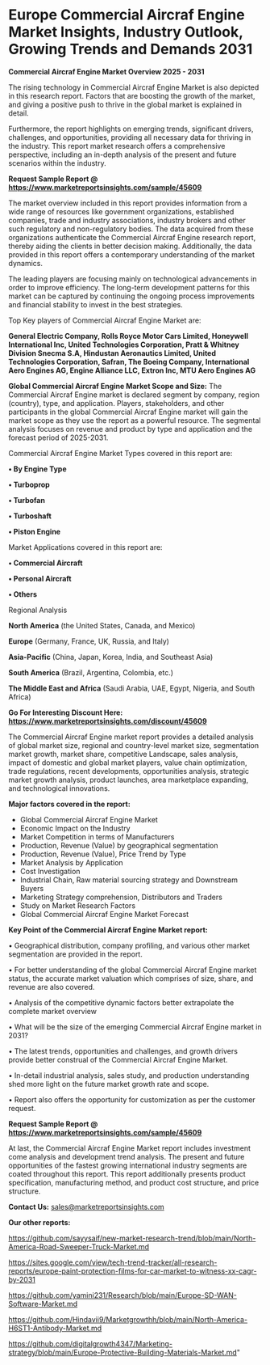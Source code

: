 # Europe Commercial Aircraf Engine Market Insights, Industry Outlook, Growing Trends and Demands 2031

<Strong> Commercial Aircraf Engine Market Overview 2025 - 2031</strong>

The rising technology in Commercial Aircraf Engine Market is also depicted in this research report. Factors that are boosting the growth of the market, and giving a positive push to thrive in the global market is explained in detail.

Furthermore, the report highlights on emerging trends, significant drivers, challenges, and opportunities, providing all necessary data for thriving in the industry. This report market research offers a comprehensive perspective, including an in-depth analysis of the present and future scenarios within the industry.

<strong>Request Sample Report @ <a href=https://www.marketreportsinsights.com/sample/45609>https://www.marketreportsinsights.com/sample/45609</a></strong>

The market overview included in this report provides information from a wide range of resources like government organizations, established companies, trade and industry associations, industry brokers and other such regulatory and non-regulatory bodies. The data acquired from these organizations authenticate the Commercial Aircraf Engine research report, thereby aiding the clients in better decision making. Additionally, the data provided in this report offers a contemporary understanding of the market dynamics.

The leading players are focusing mainly on technological advancements in order to improve efficiency. The long-term development patterns for this market can be captured by continuing the ongoing process improvements and financial stability to invest in the best strategies.

Top Key players of Commercial Aircraf Engine Market are:

<strong>General Electric Company, Rolls Royce Motor Cars Limited, Honeywell International Inc, United Technologies Corporation, Pratt & Whitney Division Snecma S.A, Hindustan Aeronautics Limited, United Technologies Corporation, Safran, The Boeing Company, International Aero Engines AG, Engine Alliance LLC, Extron Inc, MTU Aero Engines AG</strong>

<strong><b>Global Commercial Aircraf Engine Market Scope and Size:</b></strong>
The Commercial Aircraf Engine market is declared segment by company, region (country), type, and application. Players, stakeholders, and other participants in the global Commercial Aircraf Engine market will gain the market scope as they use the report as a powerful resource. The segmental analysis focuses on revenue and product by type and application and the forecast period of 2025-2031.

Commercial Aircraf Engine Market Types covered in this report are:

<strong>•  By Engine Type

•  Turboprop

•  Turbofan

•  Turboshaft

•  Piston Engine</strong>

Market Applications covered in this report are:

<strong>•  Commercial Aircraft

•  Personal Aircraft

•  Others</strong> 

Regional Analysis

<strong>North America</strong> (the United States, Canada, and Mexico)

<strong>Europe</strong> (Germany, France, UK, Russia, and Italy)

<strong>Asia-Pacific</strong> (China, Japan, Korea, India, and Southeast Asia)

<strong>South America</strong> (Brazil, Argentina, Colombia, etc.)

<strong>The Middle East and Africa</strong> (Saudi Arabia, UAE, Egypt, Nigeria, and South Africa)

<strong>Go For Interesting Discount Here: <a href=https://www.marketreportsinsights.com/discount/45609>https://www.marketreportsinsights.com/discount/45609</a></strong>

The Commercial Aircraf Engine market report provides a detailed analysis of global market size, regional and country-level market size, segmentation market growth, market share, competitive Landscape, sales analysis, impact of domestic and global market players, value chain optimization, trade regulations, recent developments, opportunities analysis, strategic market growth analysis, product launches, area marketplace expanding, and technological innovations.

<strong><b>Major factors covered in the report:</b></strong>
<ul>
  <li>Global Commercial Aircraf Engine Market </li>
  <li>Economic Impact on the Industry</li>
  <li>Market Competition in terms of Manufacturers</li>
  <li>Production, Revenue (Value) by geographical segmentation</li>
  <li>Production, Revenue (Value), Price Trend by Type</li>
  <li>Market Analysis by Application</li>
  <li>Cost Investigation</li>
  <li>Industrial Chain, Raw material sourcing strategy and Downstream Buyers</li>
  <li>Marketing Strategy comprehension, Distributors and Traders</li>
  <li>Study on Market Research Factors</li>
  <li>Global Commercial Aircraf Engine Market Forecast</li>
</ul>

<strong><b>Key Point of the Commercial Aircraf Engine Market report:</b></strong>

• Geographical distribution, company profiling, and various other market segmentation are provided in the report.

• For better understanding of the global Commercial Aircraf Engine market status, the accurate market valuation which comprises of size, share, and revenue are also covered.

• Analysis of the competitive dynamic factors better extrapolate the complete market overview

• What will be the size of the emerging Commercial Aircraf Engine market in 2031?

• The latest trends, opportunities and challenges, and growth drivers provide better construal of the Commercial Aircraf Engine Market.

• In-detail industrial analysis, sales study, and production understanding shed more light on the future market growth rate and scope.

• Report also offers the opportunity for customization as per the customer request.

<strong>Request Sample Report @ <a href=https://www.marketreportsinsights.com/sample/45609>https://www.marketreportsinsights.com/sample/45609</a></strong>

At last, the Commercial Aircraf Engine Market report includes investment come analysis and development trend analysis. The present and future opportunities of the fastest growing international industry segments are coated throughout this report. This report additionally presents product specification, manufacturing method, and product cost structure, and price structure.

<strong>Contact Us:</strong>
sales@marketreportsinsights.com

<strong>Our other reports:</strong>

<a href=https://github.com/sayysaif/new-market-research-trend/blob/main/North-America-Road-Sweeper-Truck-Market.md>https://github.com/sayysaif/new-market-research-trend/blob/main/North-America-Road-Sweeper-Truck-Market.md</a>

<a href=https://sites.google.com/view/tech-trend-tracker/all-research-reports/europe-paint-protection-films-for-car-market-to-witness-xx-cagr-by-2031>https://sites.google.com/view/tech-trend-tracker/all-research-reports/europe-paint-protection-films-for-car-market-to-witness-xx-cagr-by-2031</a>

<a href=https://github.com/yamini231/Research/blob/main/Europe-SD-WAN-Software-Market.md>https://github.com/yamini231/Research/blob/main/Europe-SD-WAN-Software-Market.md</a>

<a href=https://github.com/Hindavii9/Marketgrowthh/blob/main/North-America-H6ST1-Antibody-Market.md>https://github.com/Hindavii9/Marketgrowthh/blob/main/North-America-H6ST1-Antibody-Market.md</a>

<a href=https://github.com/digitalgrowth4347/Marketing-strategy/blob/main/Europe-Protective-Building-Materials-Market.md>https://github.com/digitalgrowth4347/Marketing-strategy/blob/main/Europe-Protective-Building-Materials-Market.md</a>"
